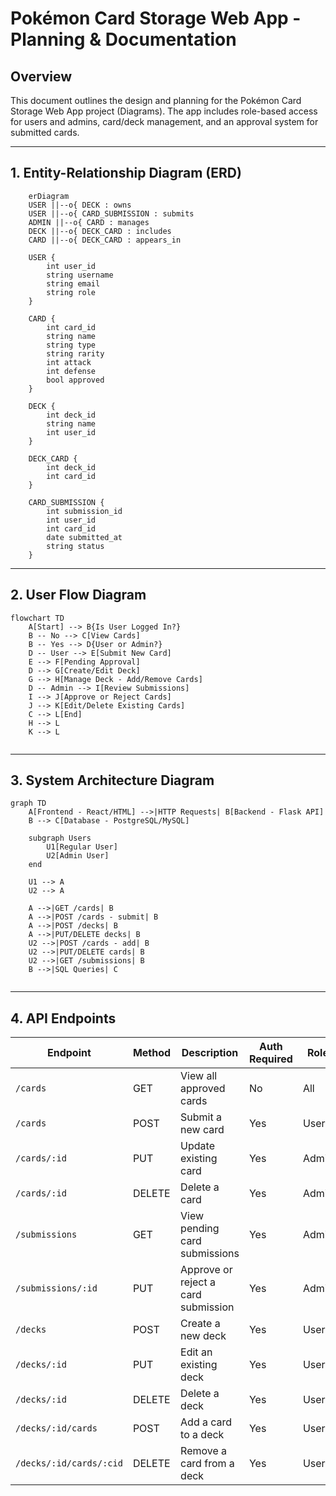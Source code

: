 # Pokémon Card Storage Web App - Planning & Documentation

## Overview
This document outlines the design and planning for the Pokémon Card Storage Web App project (Diagrams). The app includes role-based access for users and admins, card/deck management, and an approval system for submitted cards.

---

## 1. Entity-Relationship Diagram (ERD)

```mermaid
    erDiagram
    USER ||--o{ DECK : owns
    USER ||--o{ CARD_SUBMISSION : submits
    ADMIN ||--o{ CARD : manages
    DECK ||--o{ DECK_CARD : includes
    CARD ||--o{ DECK_CARD : appears_in

    USER {
        int user_id
        string username
        string email
        string role
    }

    CARD {
        int card_id
        string name
        string type
        string rarity
        int attack
        int defense
        bool approved
    }

    DECK {
        int deck_id
        string name
        int user_id
    }

    DECK_CARD {
        int deck_id
        int card_id
    }

    CARD_SUBMISSION {
        int submission_id
        int user_id
        int card_id
        date submitted_at
        string status
    }

```

---

## 2. User Flow Diagram

```mermaid
flowchart TD
    A[Start] --> B{Is User Logged In?}
    B -- No --> C[View Cards]
    B -- Yes --> D{User or Admin?}
    D -- User --> E[Submit New Card]
    E --> F[Pending Approval]
    D --> G[Create/Edit Deck]
    G --> H[Manage Deck - Add/Remove Cards]
    D -- Admin --> I[Review Submissions]
    I --> J[Approve or Reject Cards]
    J --> K[Edit/Delete Existing Cards]
    C --> L[End]
    H --> L
    K --> L
    

```

---

## 3. System Architecture Diagram

```mermaid
graph TD
    A[Frontend - React/HTML] -->|HTTP Requests| B[Backend - Flask API]
    B --> C[Database - PostgreSQL/MySQL]

    subgraph Users
        U1[Regular User]
        U2[Admin User]
    end

    U1 --> A
    U2 --> A

    A -->|GET /cards| B
    A -->|POST /cards - submit| B
    A -->|POST /decks| B
    A -->|PUT/DELETE decks| B
    U2 -->|POST /cards - add| B
    U2 -->|PUT/DELETE cards| B
    U2 -->|GET /submissions| B
    B -->|SQL Queries| C
    
```
---
## 4. API Endpoints

| Endpoint                | Method | Description                         | Auth Required | Role  |
| ----------------------- | ------ | ----------------------------------- | ------------- | ----- |
| `/cards`                | GET    | View all approved cards             | No            | All   |
| `/cards`                | POST   | Submit a new card                   | Yes           | User  |
| `/cards/:id`            | PUT    | Update existing card                | Yes           | Admin |
| `/cards/:id`            | DELETE | Delete a card                       | Yes           | Admin |
| `/submissions`          | GET    | View pending card submissions       | Yes           | Admin |
| `/submissions/:id`      | PUT    | Approve or reject a card submission | Yes           | Admin |
| `/decks`                | POST   | Create a new deck                   | Yes           | User  |
| `/decks/:id`            | PUT    | Edit an existing deck               | Yes           | User  |
| `/decks/:id`            | DELETE | Delete a deck                       | Yes           | User  |
| `/decks/:id/cards`      | POST   | Add a card to a deck                | Yes           | User  |
| `/decks/:id/cards/:cid` | DELETE | Remove a card from a deck           | Yes           | User  |

